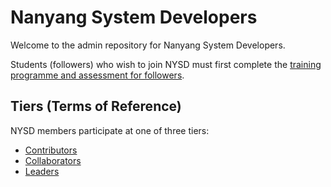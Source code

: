 # Nanyang System Developers

Welcome to the admin repository for Nanyang System Developers.

Students (followers) who wish to join NYSD must first complete the [training programme and assessment for followers](followers.md).

## Tiers (Terms of Reference)

NYSD members participate at one of three tiers:
- [Contributors](contributors.md)
- [Collaborators](collaborators.md)
- [Leaders](leaders.md)

